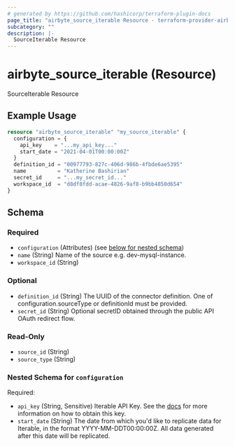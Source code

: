 ```yaml
---
# generated by https://github.com/hashicorp/terraform-plugin-docs
page_title: "airbyte_source_iterable Resource - terraform-provider-airbyte"
subcategory: ""
description: |-
  SourceIterable Resource
---
```


# airbyte_source_iterable (Resource)

SourceIterable Resource

## Example Usage

```terraform
resource "airbyte_source_iterable" "my_source_iterable" {
  configuration = {
    api_key    = "...my_api_key..."
    start_date = "2021-04-01T00:00:00Z"
  }
  definition_id = "00977793-827c-406d-986b-4fbde6ae5395"
  name          = "Katherine Bashirian"
  secret_id     = "...my_secret_id..."
  workspace_id  = "d8df8fdd-acae-4826-9af8-b9bb4850d654"
}
```

<!-- schema generated by tfplugindocs -->
## Schema

### Required

- `configuration` (Attributes) (see [below for nested schema](#nestedatt--configuration))
- `name` (String) Name of the source e.g. dev-mysql-instance.
- `workspace_id` (String)

### Optional

- `definition_id` (String) The UUID of the connector definition. One of configuration.sourceType or definitionId must be provided.
- `secret_id` (String) Optional secretID obtained through the public API OAuth redirect flow.

### Read-Only

- `source_id` (String)
- `source_type` (String)

<a id="nestedatt--configuration"></a>
### Nested Schema for `configuration`

Required:

- `api_key` (String, Sensitive) Iterable API Key. See the <a href="https://docs.airbyte.com/integrations/sources/iterable">docs</a> for more information on how to obtain this key.
- `start_date` (String) The date from which you'd like to replicate data for Iterable, in the format YYYY-MM-DDT00:00:00Z. All data generated after this date will be replicated.


